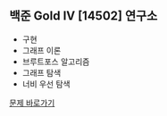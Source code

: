 ##  백준 Gold IV [14502] 연구소

* 구현
* 그래프 이론
* 브루트포스 알고리즘
* 그래프 탐색
* 너비 우선 탐색

[문제 바로가기](https://www.acmicpc.net/problem/14502)